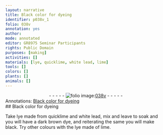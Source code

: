 ```yaml
---
layout: narrative
title: Black color for dyeing
identifier: p038v_1
folio: 038v
annotation: yes
author:
mode: annotated
editor: GR8975 Seminar Participants
rights: Public Domain
purposes: [making]
activities: []
materials: [lye, quicklime, white lead, lime]
tools: []
colors: []
plants: []
animals: []
---
```


 <div class="folio" align="center">- - - - - <a href="http://gallica.bnf.fr/ark:/12148/btv1b10500001g/f82.image" target="_blank"><img src="https://cu-mkp.github.io/GR8975-edition/assets/photo-icon.png" alt="folio image: " style="display:inline-block; margin-bottom:-3px;"/>038v</a> - - - - - </div>  <div class="annotation" align="left">Annotations:
<a href="https://docs.google.com/document/d/1ZNqXbJINti7teByIul9FVs52sOlzdV0NpW42-heVn3I/edit" target="_blank">Black color for dyeing</a>
 </div> 
## Black color for dyeing

 
Take <span class="material">lye</span> made from <span class="material">quicklime</span> and <span class="material">white lead</span>, mix and leave to soak and you will have a dark brown dye, and reiterating the same you will make black. Try other colours with the lye made of <span class="material">lime</span>.
 